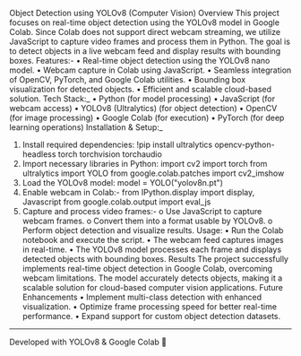 Object Detection using YOLOv8 (Computer Vision)
Overview
This project focuses on real-time object detection using the YOLOv8 model in Google Colab. Since Colab does not support direct webcam streaming, we utilize JavaScript to capture video frames and process them in Python. The goal is to detect objects in a live webcam feed and display results with bounding boxes.
Features:-
•	Real-time object detection using the YOLOv8 nano model.
•	Webcam capture in Colab using JavaScript.
•	Seamless integration of OpenCV, PyTorch, and Google Colab utilities.
•	Bounding box visualization for detected objects.
•	Efficient and scalable cloud-based solution.
Tech Stack:_
•	Python (for model processing)
•	JavaScript (for webcam access)
•	YOLOv8 (Ultralytics) (for object detection)
•	OpenCV (for image processing)
•	Google Colab (for execution)
•	PyTorch (for deep learning operations)
Installation & Setup:_
1.	Install required dependencies:
                     !pip install ultralytics opencv-python-headless torch torchvision torchaudio
2.	Import necessary libraries in Python:
          import cv2
          import torch
          from ultralytics import YOLO
          from google.colab.patches import cv2_imshow
3.	Load the YOLOv8 model:
                       model = YOLO("yolov8n.pt")
4.	Enable webcam in Colab:-
           from IPython.display import display, Javascript
                       from google.colab.output import eval_js
5.	Capture and process video frames:-
o	Use JavaScript to capture webcam frames.
o	Convert them into a format usable by YOLOv8.
o	Perform object detection and visualize results.
Usage:
•	Run the Colab notebook and execute the script.
•	The webcam feed captures images in real-time.
•	The YOLOv8 model processes each frame and displays detected objects with bounding boxes.
Results
The project successfully implements real-time object detection in Google Colab, overcoming webcam limitations. The model accurately detects objects, making it a scalable solution for cloud-based computer vision applications.
Future Enhancements
•	Implement multi-class detection with enhanced visualization.
•	Optimize frame processing speed for better real-time performance.
•	Expand support for custom object detection datasets.
________________________________________
Developed with YOLOv8 & Google Colab 🚀

